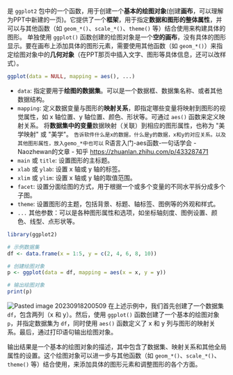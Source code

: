 是 `ggplot2` 包中的一个函数，用于创建一个**基本的绘图对象**(创建**画布**，可以理解为PPT中新建的一页)。它提供了一个**框架**，用于指定**数据和图形的整体属性**，并可以与其他函数（如 `geom_*()`、`scale_*()`、`theme()` 等）结合使用来构建具体的图形。
单独使用 `ggplot()` 函数创建的绘图对象是一个**空的画布**，没有具体的图形显示。要在画布上添加具体的图形元素，需要使用其他函数（如 `geom_*()`）来指定绘图对象中的**几何对象**（在PPT那页中插入文字、图形等具体信息，还可以改样式）。
```R
ggplot(data = NULL, mapping = aes(), ...)
```
- `data`: 指定要用于**绘图的数据集**。可以是一个数据框、数据集名称、或者其他数据结构。
- `mapping`: 定义数据变量与图形的**映射关系**，即指定哪些变量将映射到图形的视觉属性，如 x 轴位置、y 轴位置、颜色、形状等。可通过 `aes()` 函数来定义映射关系。
将**数据集中的变量**数据映射（关联）到相应的图形属性，也称为 "美学映射" 或 "美学"。
`告诉软件什么是x的数据，什么是y的数据，x和y的对应关系。以及其他图形属性，放入gemo_*中也可以`
R语言入门-aes函数-一句话学会 - Naozhewan的文章 - 知乎 https://zhuanlan.zhihu.com/p/433287471
- `main` 或 `title`: 设置图形的主标题。
- `xlab` 或 `ylab`: 设置 x 轴或 y 轴的标签。
- `xlim` 或 `ylim`: 设置 x 轴或 y 轴的取值范围。
- `facet`: 设置分面绘图的方式，用于根据一个或多个变量的不同水平拆分成多个子图。
- `theme`: 设置图形的主题，包括背景、标题、轴标签、图例等的外观和样式。
- `...` 其他参数：可以是各种图形属性和选项，如坐标轴刻度、图例设置、颜色、线型、点形状等。

```R
library(ggplot2)

# 示例数据集
df <- data.frame(x = 1:5, y = c(2, 4, 6, 8, 10))

# 创建绘图对象
p <- ggplot(data = df, mapping = aes(x = x, y = y))

# 输出绘图对象
print(p)
```
![Pasted image 20230918200509](Pasted%20image%2020230918200509.png)
在上述示例中，我们首先创建了一个数据集 `df`，包含两列（x 和 y）。然后，使用 `ggplot()` 函数创建了一个基本的绘图对象 `p`，并指定数据集为 `df`，同时使用 `aes()` 函数定义了 x 和 y 列与图形的映射关系。最后，通过打印语句输出绘图对象。

输出结果是一个基本的绘图对象的描述，其中包含了数据集、映射关系和其他全局属性的设置。这个绘图对象可以进一步与其他函数（如 `geom_*()`、`scale_*()`、`theme()` 等）结合使用，来添加具体的图形元素和调整图形的各个方面。
